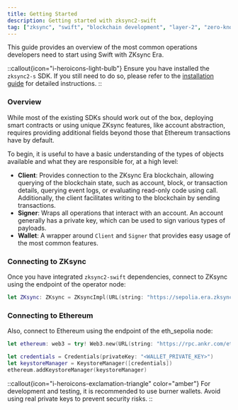 ```yaml
---
title: Getting Started
description: Getting started with zksync2-swift
tag: ["zksync", "swift", "blockchain development", "layer-2", "zero-knowledge rollups"]
---
```


This guide provides an overview of the most common operations developers need to start using Swift with ZKsync Era.

::callout{icon="i-heroicons-light-bulb"}
Ensure you have installed the `zksync2-s` SDK. If you still need to do so, please refer to
the [installation guide](/zksync-era/sdk/swift/installation) for detailed instructions.
::

### Overview

While most of the existing SDKs should work out of the box, deploying smart contracts or using unique ZKsync
features, like account abstraction, requires providing additional fields beyond those that Ethereum transactions have
by default.

To begin, it is useful to have a basic understanding of the types of objects available and what they are responsible
for, at a high level:

- **Client**: Provides connection to the ZKsync Era blockchain, allowing querying of the blockchain state, such as
account, block, or transaction details, querying event logs, or evaluating read-only code using call. Additionally,
the client facilitates writing to the blockchain by sending transactions.
- **Signer**: Wraps all operations that interact with an account. An account generally has a private key, which can
be used to sign various types of payloads.
- **Wallet**: A wrapper around `Client` and `Signer` that provides easy usage of the most common features.

### Connecting to ZKsync

Once you have integrated `zksync2-swift` dependencies, connect to ZKsync using the endpoint of the operator node:

```swift
let ZKsync: ZKsync = ZKsyncImpl(URL(string: "https://sepolia.era.zksync.dev")!)
```

### Connecting to Ethereum

Also, connect to Ethereum using the endpoint of the eth_sepolia node:

```swift
let ethereum: web3 = try! Web3.new(URL(string: "https://rpc.ankr.com/eth_sepolia")!)

let credentials = Credentials(privateKey: "<WALLET_PRIVATE_KEY>")
let keystoreManager = KeystoreManager([credentials])
ethereum.addKeystoreManager(keystoreManager)
```

::callout{icon="i-heroicons-exclamation-triangle" color="amber"}
For development and testing, it is recommended to use burner wallets. Avoid using real private keys to prevent security risks.
::
